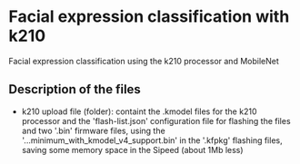 # Facial expression classification with k210
Facial expression classification using the k210 processor and MobileNet

## Description of the files

- k210 upload file (folder): containt the .kmodel files for the k210 processor and the 'flash-list.json' configuration file for flashing the files and two '.bin' firmware files, using the '...minimum_with_kmodel_v4_support.bin' in the '.kfpkg' flashing files, saving some memory space in the Sipeed (about 1Mb less)
